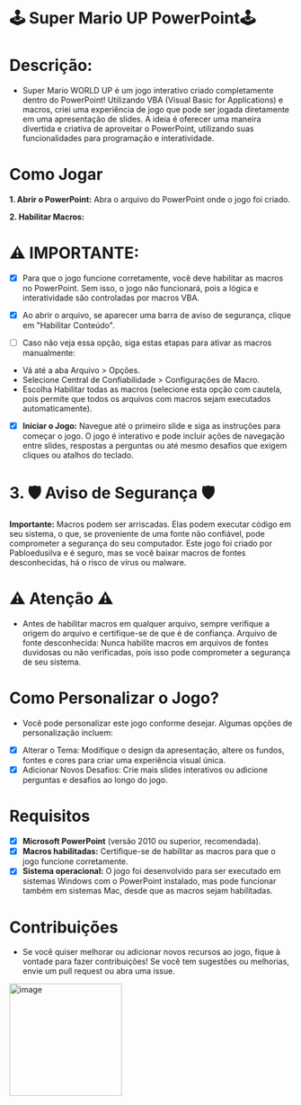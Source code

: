 # 🕹️ Super Mario UP PowerPoint🕹️ 
# Descrição:

* Super Mario WORLD UP é um jogo interativo criado completamente dentro do PowerPoint! Utilizando VBA (Visual Basic for Applications) e macros, criei uma experiência de jogo que pode ser jogada diretamente em uma apresentação de slides. A ideia é oferecer uma maneira divertida e criativa de aproveitar o PowerPoint, utilizando suas funcionalidades para programação e interatividade.

# Como Jogar

**1. Abrir o PowerPoint:** Abra o arquivo do PowerPoint onde o jogo foi criado.

**2. Habilitar Macros:**

# ⚠️ IMPORTANTE:
- [x] Para que o jogo funcione corretamente, você deve habilitar as macros no PowerPoint. Sem isso, o jogo não funcionará, pois a lógica e interatividade são controladas por macros VBA.

- [x] Ao abrir o arquivo, se aparecer uma barra de aviso de segurança, clique em "Habilitar Conteúdo".

- [ ] Caso não veja essa opção, siga estas etapas para ativar as macros manualmente:
* Vá até a aba Arquivo > Opções.
* Selecione Central de Confiabilidade > Configurações de Macro.
* Escolha Habilitar todas as macros (selecione esta opção com cautela, pois permite que todos os arquivos com macros sejam executados automaticamente).

- [x] **Iniciar o Jogo:** Navegue até o primeiro slide e siga as instruções para começar o jogo. O jogo é interativo e pode incluir ações de navegação entre slides, respostas a perguntas ou até mesmo desafios que exigem cliques ou atalhos do teclado.

# 3. 🛡️ Aviso de Segurança 🛡️
**Importante:** Macros podem ser arriscadas. Elas podem executar código em seu sistema, o que, se proveniente de uma fonte não confiável, pode comprometer a segurança do seu computador. Este jogo foi criado por Pabloedusilva e é seguro, mas se você baixar macros de fontes desconhecidas, há o risco de vírus ou malware.

# ⚠️ Atenção ⚠️

* Antes de habilitar macros em qualquer arquivo, sempre verifique a origem do arquivo e certifique-se de que é de confiança.
Arquivo de fonte desconhecida: Nunca habilite macros em arquivos de fontes duvidosas ou não verificadas, pois isso pode comprometer a segurança de seu sistema.


# Como Personalizar o Jogo?
* Você pode personalizar este jogo conforme desejar. Algumas opções de personalização incluem:

- [x] Alterar o Tema: Modifique o design da apresentação, altere os fundos, fontes e cores para criar uma experiência visual única.
- [x] Adicionar Novos Desafios: Crie mais slides interativos ou adicione perguntas e desafios ao longo do jogo.

# Requisitos
- [x] **Microsoft PowerPoint** (versão 2010 ou superior, recomendada).
- [x] **Macros habilitadas:** Certifique-se de habilitar as macros para que o jogo funcione corretamente.
- [x] **Sistema operacional:** O jogo foi desenvolvido para ser executado em sistemas Windows com o PowerPoint instalado, mas pode funcionar também em sistemas Mac, desde que as macros sejam habilitadas.

# Contribuições
* Se você quiser melhorar ou adicionar novos recursos ao jogo, fique à vontade para fazer contribuições! Se você tem sugestões ou melhorias, envie um pull request ou abra uma issue.

<img width="200" alt="image" src="https://github.com/user-attachments/assets/c33737f5-c890-45b9-9451-70bfc5292f97" />

